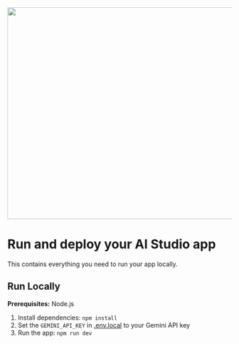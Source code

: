 <div align="center">
<img width="1200" height="475" alt="GHBanner" src=https://portfolio-kappa-nine-71.vercel.app/ />
</div>

# Run and deploy your AI Studio app

This contains everything you need to run your app locally.


## Run Locally

**Prerequisites:**  Node.js


1. Install dependencies:
   `npm install`
2. Set the `GEMINI_API_KEY` in [.env.local](.env.local) to your Gemini API key
3. Run the app:
   `npm run dev`
